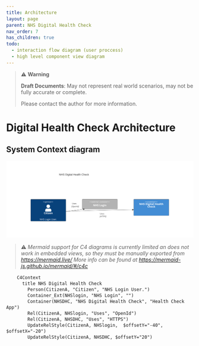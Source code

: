 ```yaml
---
title: Architecture
layout: page
parent: NHS Digital Health Check
nav_order: 7
has_children: true
todo:
  - interaction flow diagram (user proccess)
  - high level component view diagram
---
```


> ⚠️ **Warning**
>  
> **Draft Documents**: May not represent real world scenarios, may not be fully accurate or complete.
>
> Please contact the author for more information.

# Digital Health Check Architecture

## System Context diagram

![](mermaid-diagram-2022-07-20-094120.svg)

> ⚠️ *Mermaid support for C4 diagrams is currently limited an does not work in embedded views, so they must be manually exported from https://mermaid.live/ More info can be found at https://mermaid-js.github.io/mermaid/#/c4c*
 
```
    C4Context
      title NHS Digital Health Check
        Person(CitizenA, "Citizen", "NHS Login User.")
        Container_Ext(NHSlogin, "NHS Login", "")
        Container(NHSDHC, "NHS Digital Health Check", "Health Check App")
        Rel(CitizenA, NHSlogin, "Uses", "OpenId")
        Rel(CitizenA, NHSDHC, "Uses", "HTTPS")
        UpdateRelStyle(CitizenA, NHSlogin,  $offsetY="-40", $offsetX="-20")    
        UpdateRelStyle(CitizenA, NHSDHC, $offsetY="20")    
```
